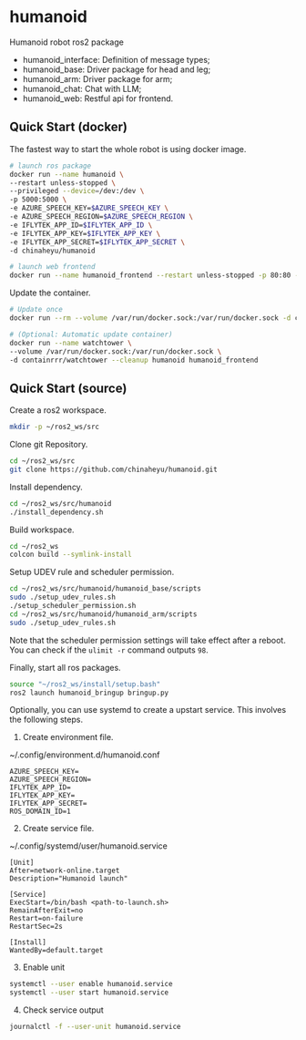 # humanoid

Humanoid robot ros2 package

- humanoid_interface: Definition of message types;
- humanoid_base: Driver package for head and leg;
- humanoid_arm: Driver package for arm;
- humanoid_chat: Chat with LLM;
- humanoid_web: Restful api for frontend.

## Quick Start (docker)

The fastest way to start the whole robot is using docker image.

```bash
# launch ros package
docker run --name humanoid \
--restart unless-stopped \
--privileged --device=/dev:/dev \
-p 5000:5000 \
-e AZURE_SPEECH_KEY=$AZURE_SPEECH_KEY \
-e AZURE_SPEECH_REGION=$AZURE_SPEECH_REGION \
-e IFLYTEK_APP_ID=$IFLYTEK_APP_ID \
-e IFLYTEK_APP_KEY=$IFLYTEK_APP_KEY \
-e IFLYTEK_APP_SECRET=$IFLYTEK_APP_SECRET \
-d chinaheyu/humanoid

# launch web frontend
docker run --name humanoid_frontend --restart unless-stopped -p 80:80 -d chinaheyu/humanoid_frontend
```

Update the container.

```bash
# Update once
docker run --rm --volume /var/run/docker.sock:/var/run/docker.sock -d containrrr/watchtower --run-once --cleanup humanoid humanoid_frontend

# (Optional: Automatic update container)
docker run --name watchtower \
--volume /var/run/docker.sock:/var/run/docker.sock \
-d containrrr/watchtower --cleanup humanoid humanoid_frontend
```

## Quick Start (source)

Create a ros2 workspace.

```bash
mkdir -p ~/ros2_ws/src
```

Clone git Repository.

```bash
cd ~/ros2_ws/src
git clone https://github.com/chinaheyu/humanoid.git
```

Install dependency.

```bash
cd ~/ros2_ws/src/humanoid
./install_dependency.sh
```

Build workspace.

```bash
cd ~/ros2_ws
colcon build --symlink-install
```

Setup UDEV rule and scheduler permission.

```bash
cd ~/ros2_ws/src/humanoid/humanoid_base/scripts
sudo ./setup_udev_rules.sh
./setup_scheduler_permission.sh
cd ~/ros2_ws/src/humanoid/humanoid_arm/scripts
sudo ./setup_udev_rules.sh
```

Note that the scheduler permission settings will take effect after a reboot. You can check if the `ulimit -r` command outputs `98`.

Finally, start all ros packages.

```bash
source "~/ros2_ws/install/setup.bash"
ros2 launch humanoid_bringup bringup.py
```

Optionally, you can use systemd to create a upstart service. This involves the following steps.

1. Create environment file.

~/.config/environment.d/humanoid.conf

```
AZURE_SPEECH_KEY=
AZURE_SPEECH_REGION=
IFLYTEK_APP_ID=
IFLYTEK_APP_KEY=
IFLYTEK_APP_SECRET=
ROS_DOMAIN_ID=1
```

2. Create service file.

~/.config/systemd/user/humanoid.service

```
[Unit]
After=network-online.target
Description="Humanoid launch"

[Service]
ExecStart=/bin/bash <path-to-launch.sh>
RemainAfterExit=no
Restart=on-failure
RestartSec=2s

[Install]
WantedBy=default.target
```

3. Enable unit

```bash
systemctl --user enable humanoid.service
systemctl --user start humanoid.service
```

4. Check service output

```bash
journalctl -f --user-unit humanoid.service
```
